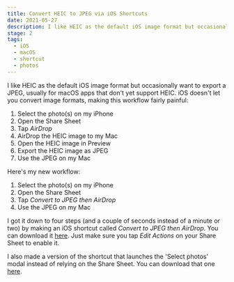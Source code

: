 ```yaml
---
title: Convert HEIC to JPEG via iOS Shortcuts
date: 2021-05-27
description: I like HEIC as the default iOS image format but occasionally want to export a JPEG (JPG). Here’s a shortcut for that.
stage: 2
tags:
  - iOS
  - macOS
  - shortcut
  - photos
---
```


I like HEIC as the default iOS image format but occasionally want to export a JPEG, usually for macOS apps that don't yet support HEIC. iOS doesn't let you convert image formats, making this workflow fairly painful:

1. Select the photo(s) on my iPhone
2. Open the Share Sheet
3. Tap _AirDrop_
4. AirDrop the HEIC image to my Mac
5. Open the HEIC image in Preview
6. Export the HEIC image as JPEG
7. Use the JPEG on my Mac

Here's my new workflow:

1. Select the photo(s) on my iPhone
2. Open the Share Sheet
3. Tap _Convert to JPEG then AirDrop_
4. Use the JPEG on my Mac

I got it down to four steps (and a couple of seconds instead of a minute or two) by making an iOS shortcut called _Convert to JPEG then AirDrop_. You can download it [here](https://www.icloud.com/shortcuts/f2f351b0c7a24af5ac9616def7708629). Just make sure you tap _Edit Actions_ on your Share Sheet to enable it.

I also made a version of the shortcut that launches the 'Select photos' modal instead of relying on the Share Sheet. You can download that one [here](https://www.icloud.com/shortcuts/d18a40fa00f04f9cab39ea8671bf9949).
